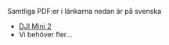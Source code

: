 Samtliga PDF:er i länkarna nedan är på svenska

* [DJI Mini 2](https://dl.djicdn.com/downloads/DJI_Mini_2/20210222/DJI_Mini_2_User_Manual_SE.pdf)
* Vi behöver fler...
